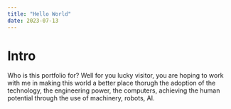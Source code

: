 ```yaml
---
title: "Hello World"
date: 2023-07-13
---
```


# Intro
Who is this portfolio for? Well for you lucky visitor, you are hoping to work with me in making this world a better place thorugh the adoption of the technology, the engineering power, the computers, achieving the human potential through the use of machinery, robots, AI. 
